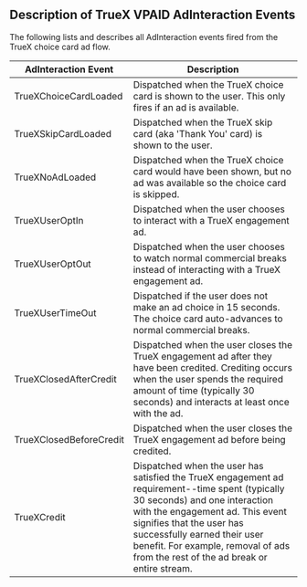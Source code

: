 ## Description of TrueX VPAID AdInteraction Events

The following lists and describes all AdInteraction events fired from the TrueX choice card ad flow.

| AdInteraction Event  | Description |
| ------------- | ------------- |
| TrueXChoiceCardLoaded  | Dispatched when the TrueX choice card is shown to the user.  This only fires if an ad is available.  |
| TrueXSkipCardLoaded  | Dispatched when the TrueX skip card (aka 'Thank You' card) is shown to the user.  |
| TrueXNoAdLoaded  | Dispatched when the TrueX choice card would have been shown, but no ad was available so the choice card is skipped.  |
| TrueXUserOptIn  | Dispatched when the user chooses to interact with a TrueX engagement ad.  |
| TrueXUserOptOut  | Dispatched when the user chooses to watch normal commercial breaks instead of interacting with a TrueX engagement ad.  |
| TrueXUserTimeOut  | Dispatched if the user does not make an ad choice in 15 seconds.  The choice card auto-advances to normal commercial breaks.  |
| TrueXClosedAfterCredit  | Dispatched when the user closes the TrueX engagement ad after they have been credited.  Crediting occurs when the user spends the required amount of time (typically 30 seconds) and interacts at least once with the ad.  |
| TrueXClosedBeforeCredit  | Dispatched when the user closes the TrueX engagement ad before being credited.  |
| TrueXCredit  | Dispatched when the user has satisfied the TrueX engagement ad requirement--time spent (typically 30 seconds) and one interaction with the engagement ad.  This event signifies that the user has successfully earned their user benefit.  For example, removal of ads from the rest of the ad break or entire stream.  |
